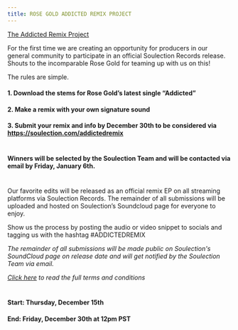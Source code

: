 ```yaml
---
title: ROSE GOLD ADDICTED REMIX PROJECT
---
```


<a href="https://www.instagram.com/muvagoldblood/?hl=en">The Addicted Remix Project</a> 


For the first time we are creating an opportunity for producers in our general community to participate in an official Soulection Records release. Shouts to the incomparable Rose Gold for teaming up with us on this! 
 
The rules are simple.

#### 1. Download the stems for Rose Gold’s latest single “Addicted”
#### 2. Make a remix with your own signature sound 
#### 3. Submit your remix and info by December 30th to be considered via https://soulection.com/addictedremix
#
#### Winners will be selected by the Soulection Team and will be contacted via email by Friday, January 6th. 
#
Our favorite edits will be released as an official remix EP on all streaming platforms via Soulection Records. The remainder of all submissions will be uploaded and hosted on Soulection’s Soundcloud page for everyone to enjoy. 

Show us the process by posting the audio or video snippet to socials and tagging us with the hashtag #ADDICTEDREMIX 


<i>The remainder of all submissions will be made public on Soulection's SoundCloud page on release date and will get notified by the Soulection Team via email.</i> 

<i><a href="https://soulsubmissions.s3.us-west-1.amazonaws.com/Soulection+Remix+Contest+ToS_form.pdf">Click here</a> to read the full terms and conditions</i> 
#
#### Start: Thursday, December 15th
#### End: Friday, December 30th at 12pm PST

